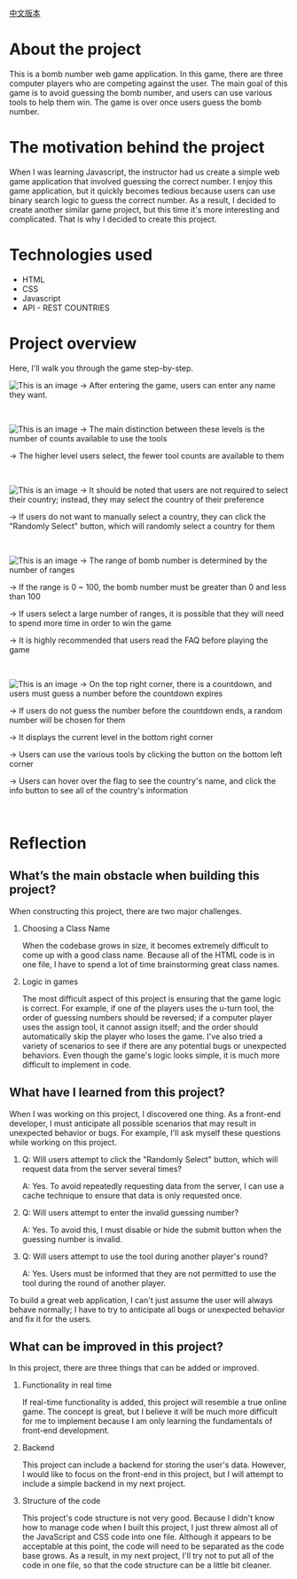 [中文版本](Readme-Chinese/READMECHINESE.md)

# About the project

This is a bomb number web game application. In this game, there are three computer players who are competing against the user. The main goal of this game is to avoid guessing the bomb number, and users can use various tools to help them win. The game is over once users guess the bomb number.

# The motivation behind the project

When I was learning Javascript, the instructor had us create a simple web game application that involved guessing the correct number. I enjoy this game application, but it quickly becomes tedious because users can use binary search logic to guess the correct number. As a result, I decided to create another similar game project, but this time it's more interesting and complicated. That is why I decided to create this project.

# Technologies used

- HTML
- CSS
- Javascript
- API - REST COUNTRIES

# Project overview

Here, I'll walk you through the game step-by-step.

![This is an image](/img/name.png)
&#8594; After entering the game, users can enter any name they want.

&nbsp;

![This is an image](/img/level.png)
&#8594; The main distinction between these levels is the number of counts available to use the tools

&#8594; The higher level users select, the fewer tool counts are available to them

&nbsp;

![This is an image](/img/country.png)
&#8594; It should be noted that users are not required to select their country; instead, they may select the country of their preference

&#8594; If users do not want to manually select a country, they can click the "Randomly Select" button, which will randomly select a country for them

&nbsp;

![This is an image](/img/range.png)
&#8594; The range of bomb number is determined by the number of ranges

&#8594; If the range is 0 ~ 100, the bomb number must be greater than 0 and less than 100

&#8594; If users select a large number of ranges, it is possible that they will need to spend more time in order to win the game

&#8594; It is highly recommended that users read the FAQ before playing the game

&nbsp;

![This is an image](/img/game.png)
&#8594; On the top right corner, there is a countdown, and users must guess a number before the countdown expires

&#8594; If users do not guess the number before the countdown ends, a random number will be chosen for them

&#8594; It displays the current level in the bottom right corner

&#8594; Users can use the various tools by clicking the button on the bottom left corner

&#8594; Users can hover over the flag to see the country's name, and click the info button to see all of the country's information

&nbsp;

# Reflection

## What’s the main obstacle when building this project?

When constructing this project, there are two major challenges.

1. Choosing a Class Name

   When the codebase grows in size, it becomes extremely difficult to come up with a good class name. Because all of the HTML code is in one file, I have to spend a lot of time brainstorming great class names.

2. Logic in games

   The most difficult aspect of this project is ensuring that the game logic is correct. For example, if one of the players uses the u-turn tool, the order of guessing numbers should be reversed; if a computer player uses the assign tool, it cannot assign itself; and the order should automatically skip the player who loses the game. I've also tried a variety of scenarios to see if there are any potential bugs or unexpected behaviors. Even though the game's logic looks simple, it is much more difficult to implement in code.

## What have I learned from this project?

When I was working on this project, I discovered one thing. As a front-end developer, I must anticipate all possible scenarios that may result in unexpected behavior or bugs. For example, I'll ask myself these questions while working on this project.

1. Q: Will users attempt to click the "Randomly Select" button, which will request data from the server several times?

   A: Yes. To avoid repeatedly requesting data from the server, I can use a cache technique to ensure that data is only requested once.

2. Q: Will users attempt to enter the invalid guessing number?

   A: Yes. To avoid this, I must disable or hide the submit button when the guessing number is invalid.

3. Q: Will users attempt to use the tool during another player's round?

   A: Yes. Users must be informed that they are not permitted to use the tool during the round of another player.

To build a great web application, I can't just assume the user will always behave normally; I have to try to anticipate all bugs or unexpected behavior and fix it for the users.

## What can be improved in this project?

In this project, there are three things that can be added or improved.

1. Functionality in real time

   If real-time functionality is added, this project will resemble a true online game. The concept is great, but I believe it will be much more difficult for me to implement because I am only learning the fundamentals of front-end development.

2. Backend

   This project can include a backend for storing the user's data. However, I would like to focus on the front-end in this project, but I will attempt to include a simple backend in my next project.

3. Structure of the code

   This project's code structure is not very good. Because I didn't know how to manage code when I built this project, I just threw almost all of the JavaScript and CSS code into one file. Although it appears to be acceptable at this point, the code will need to be separated as the code base grows. As a result, in my next project, I'll try not to put all of the code in one file, so that the code structure can be a little bit cleaner.
